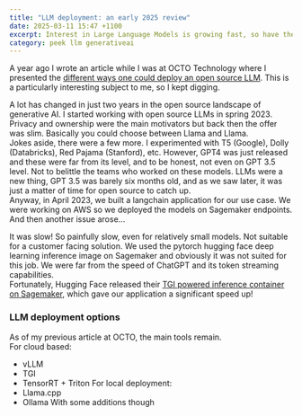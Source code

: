 ```yaml
---
title: "LLM deployment: an early 2025 review"
date: 2025-03-11 15:47 +1100
excerpt: Interest in Large Language Models is growing fast, so have their abilities in the last 2 years, but how can you use them in your organization?
category: peek llm generativeai
---
```

A year ago I wrote an article while I was at OCTO Technology where I presented the [different ways one could deploy an open source LLM](https://blog.octo.com/comment-utiliser-un-llm-open-source-1). This is a particularly interesting subject to me, so I kept digging.     
       
A lot has changed in just two years in the open source landscape of generative AI. I started working with open source LLMs in spring 2023. Privacy and ownership were the main motivators but back then the offer was slim. Basically you could choose between Llama and Llama.      
Jokes aside, there were a few more. I experimented with T5 (Google), Dolly (Databricks), Red Pajama (Stanford), etc. However, GPT4 was just released and these were far from its level, and to be honest, not even on GPT 3.5 level. Not to belittle the teams who worked on these models. LLMs were a new thing, GPT 3.5 was barely six months old, and as we saw later, it was just a matter of time for open source to catch up.     
Anyway, in April 2023, we built a langchain application for our use case. We were working on AWS so we deployed the models on Sagemaker endpoints. And then another issue arose...      
      
It was slow! So painfully slow, even for relatively small models. Not suitable for a customer facing solution. We used the pytorch hugging face deep learning inference image on Sagemaker and obviously it was not suited for this job. We were far from the speed of ChatGPT and its token streaming capabilities.    
Fortunately, Hugging Face released their [TGI powered inference container on Sagemaker](https://huggingface.co/blog/sagemaker-huggingface-llm), which gave our application a significant speed up!
     
      
### LLM deployment options
     
As of my previous article at OCTO, the main tools remain.    
For cloud based:
- vLLM
- TGI
- TensorRT + Triton
For local deployment:
- Llama.cpp
- Ollama
With some additions though

